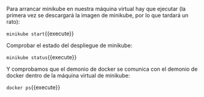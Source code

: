 Para arrancar minikube en nuestra máquina virtual hay que ejecutar (la primera vez se descargará la imagen de minikube, por lo que tardará un rato):

`minikube start`{{execute}}

Comprobar el estado del despliegue de minikube:

`minikube status`{{execute}}

Y comprobamos que el demonio de docker se comunica con el demonio de docker dentro de la máquina virtual de minikube:

`docker ps`{{execute}}